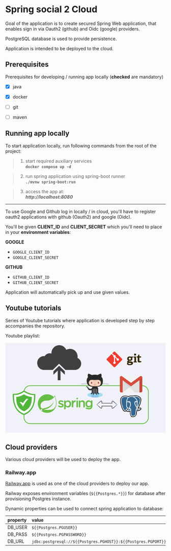 # Spring social 2 Cloud

Goal of the application is to create secured Spring Web application, that enables sign in via Oauth2 (github) and Oidc (google) providers.

PostgreSQL database is used to provide persistence.

Application is intended to be deployed to the cloud.

## Prerequisites

Prerequisites for developing / running app locally (__checked__ are mandatory)

- [x] java
- [x] docker
- [ ] git
- [ ] maven


## Running app locally

To start application locally, run following commands from the root of the project:

> 1. start required auxiliary services  
> **```docker compose up -d```**

> 2. run spring application using spring-boot runner  
> **```./mvnw spring-boot:run```**

> 3. access the app at:  
> ***http://localhost:8080***

---

To use Google and Github log in locally / in cloud, you'll have to register oauth2 applications with github (Oauth2) and google (Oidc).

You'll be given **CLIENT_ID** and **CLIENT_SECRET** which you'll need to place in your **environment variables**:

**GOOGLE**
* ```GOOGLE_CLIENT_ID```
* ```GOOGLE_CLIENT_SECRET```

**GITHUB**
* ```GITHUB_CLIENT_ID```
* ```GITHUB_CLIENT_SECRET```

Application will automatically pick up and use given values.


## Youtube tutorials
Series of Youtube tutorials where application is developed step by step accompanies the repository.

Youtube playlist:

[![IMAGE_ALT](docs/images/spring_social_4_cloud.png)](https://youtube.com/playlist?list=PLLhgRnf2WBVQe1iPUuNZnMmlqK6vd_o59)


## Cloud providers

Various cloud providers will be used to deploy the app.

### Railway.app

[Railway.app](https://railway.app?referralCode=kanezi) is used as one of the cloud providers to deploy our app.

Railway exposes environment variables (`${{Postgres.*}}`) for database after provisioning Postgres instance.

Dynamic properties can be used to connect spring application to database:


| property | value                                                                                     |
|:---------|:------------------------------------------------------------------------------------------|
| DB_USER  | ```${{Postgres.PGUSER}}```                                                                |
| DB_PASS  | ```${{Postgres.PGPASSWORD}}```                                                            |
| DB_URL   | ```jdbc:postgresql://${{Postgres.PGHOST}}:${{Postgres.PGPORT}}/${{Postgres.PGDATABASE}}```|


